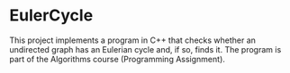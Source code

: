 # EulerCycle
This project implements a program in C++ that checks whether an undirected graph has an Eulerian cycle and, if so, finds it. The program is part of the Algorithms course (Programming Assignment).
